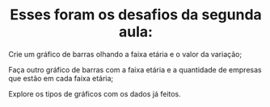 <h1 align="center"> Esses foram os desafios da segunda aula: </h1>

Crie um gráfico de barras olhando a faixa etária e o valor da variação;

Faça outro gráfico de barras com a faixa etária e a quantidade de empresas que estão em cada faixa etária;

Explore os tipos de gráficos com os dados já feitos.
